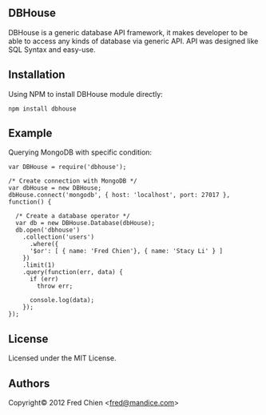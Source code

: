 DBHouse
---
DBHouse is a generic database API framework, it makes developer to be able to access any kinds of database via generic API. API was designed like SQL Syntax and easy-use.

Installation
-
Using NPM to install DBHouse module directly:

    npm install dbhouse

Example
-

Querying MongoDB with specific condition:

    var DBHouse = require('dbhouse');
    
    /* Create connection with MongoDB */
    var dbHouse = new DBHouse;
    dbHouse.connect('mongodb', { host: 'localhost', port: 27017 }, function() {
    
      /* Create a database operator */
      var db = new DBHouse.Database(dbHouse);
      db.open('dbhouse')
        .collection('users')
    	  .where({
          '$or': [ { name: 'Fred Chien'}, { name: 'Stacy Li' } ]
        })
        .limit(1)
        .query(function(err, data) {
          if (err)
            throw err;
    
          console.log(data);
        });
    });

License
-
Licensed under the MIT License.

Authors
-
Copyright&copy; 2012 Fred Chien <<fred@mandice.com>>